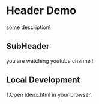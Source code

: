 # Header Demo

some description!

## SubHeader 

you are watching youtube channel!

## Local Development 
1.Open Idenx.html in your browser.
